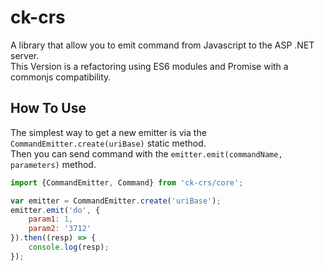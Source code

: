 # ck-crs
A library that allow you to emit command from Javascript to the ASP .NET server.<br>
This Version is a refactoring using ES6 modules and Promise with a commonjs compatibility.

##  How To Use

The simplest way to get a new emitter is via the ```CommandEmitter.create(uriBase)``` static method.<br>
Then you can send command with the ```emitter.emit(commandName, parameters)``` method.

```javascript
import {CommandEmitter, Command} from 'ck-crs/core';

var emitter = CommandEmitter.create('uriBase');
emitter.emit('do', {
    param1: 1,
    param2: '3712'
}).then((resp) => {
    console.log(resp);
});

```